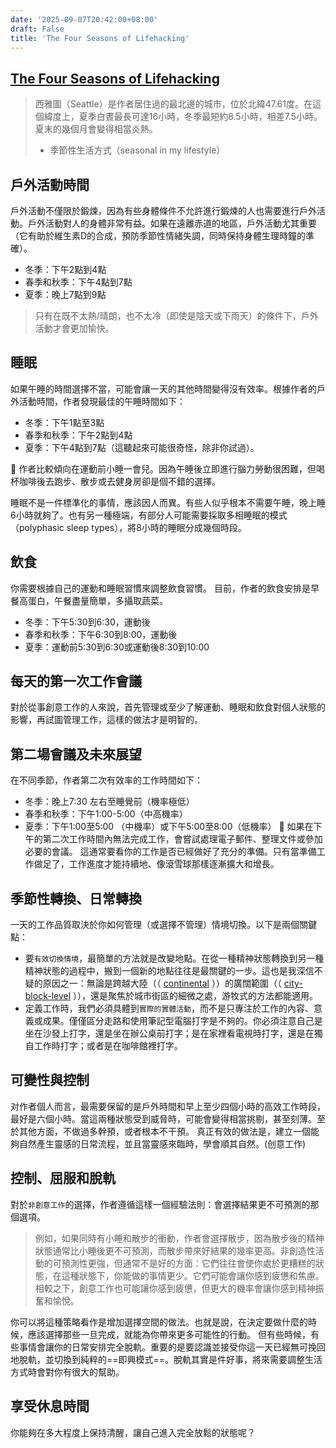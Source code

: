 ```yaml
---
date: '2025-09-07T20:42:00+08:00'
draft: False
title: 'The Four Seasons of Lifehacking'
---
```


[The Four Seasons of Lifehacking](https://www.ribbonfarm.com/2014/08/05/the-four-seasons-of-lifehacking/)
---
>西雅圖（Seattle）是作者居住過的最北邊的城市，位於北緯47.61度。在這個緯度上，夏季白晝最長可達16小時，冬季最短約8.5小時，相差7.5小時。夏末的幾個月會變得相當炎熱。
>- 季節性生活方式（seasonal in my lifestyle）

## 戶外活動時間
戶外活動不僅限於鍛煉，因為有些身體條件不允許進行鍛煉的人也需要進行戶外活動。戶外活動對人的身體非常有益。如果在遠離赤道的地區，戶外活動尤其重要（它有助於維生素D的合成，預防季節性情緒失調，同時保持身體生理時鐘的準確）。
- 冬季：下午2點到4點
- 春季和秋季：下午4點到7點
- 夏季：晚上7點到9點

>只有在既不太熱/晴朗，也不太冷（即使是陰天或下雨天）的條件下，戶外活動才會更加愉快。

## 睡眠
如果午睡的時間選擇不當，可能會讓一天的其他時間變得沒有效率。根據作者的戶外活動時間，作者發現最佳的午睡時間如下：
- 冬季：下午1點至3點
- 春季和秋季：下午2點到4點
- 夏季：下午4點到7點（這聽起來可能很奇怪，除非你試過）。

:thinking: 作者比較傾向在運動前小睡一會兒。因為午睡後立即進行腦力勞動很困難，但喝杯咖啡後去跑步、散步或去健身房卻是個不錯的選擇。

睡眠不是一件標準化的事情，應該因人而異。有些人似乎根本不需要午睡，晚上睡6小時就夠了。也有另一種極端，有部分人可能需要採取多相睡眠的模式（polyphasic sleep types），將8小時的睡眠分成幾個時段。

## 飲食
你需要根據自己的運動和睡眠習慣來調整飲食習慣。
目前，作者的飲食安排是早餐高蛋白，午餐盡量簡單，多攝取蔬菜。
- 冬季：下午5:30到6:30，運動後
- 春季和秋季：下午6:30到8:00，運動後
- 夏季：運動前5:30到6:30或運動後8:30到10:00

## 每天的第一次工作會議
對於從事創意工作的人來說，首先管理或至少了解運動、睡眠和飲食對個人狀態的影響，再試圖管理工作，這樣的做法才是明智的。

## 第二場會議及未來展望
在不同季節，作者第二次有效率的工作時間如下：
- 冬季：晚上7:30 左右至睡覺前（機率極低）
- 春季和秋季：下午1:00-5:00（中高機率）
- 夏季：下午1:00至5:00 （中機率）或下午5:00至8:00（低機率）
:thinking: 如果在下午的第二次工作時間內無法完成工作，會嘗試處理電子郵件、整理文件或參加必要的會議。
這通常要看你的工作是否已經做好了充分的準備。只有當準備工作做足了，工作進度才能持續地、像滾雪球那樣逐漸擴大和增長。

## 季節性轉換、日常轉換
一天的工作品質取決於你如何管理（或選擇不管理）情境切換。以下是兩個關鍵點：

- 要`有效切換情境`，最簡單的方法就是改變地點。在從一種精神狀態轉換到另一種精神狀態的過程中，搬到一個新的地點往往是最關鍵的一步。這也是我深信不疑的原因之一：無論是跨越大陸（（ [continental](http://www.ribbonfarm.com/2011/07/31/on-being-an-illegible-person/) ））的廣闊範圍（（ [city-block-level](http://www.ribbonfarm.com/2014/07/16/close-encounters-of-the-missing-kind/) ）），還是聚焦於城市街區的細微之處，游牧式的方法都能適用。
- 定義工作時，我們必須具體到`實際的實體活動`，而不是只專注於工作的內容、意義或成果。僅僅區分走路和使用筆記型電腦打字是不夠的。你必須注意自己是坐在沙發上打字，還是坐在辦公桌前打字；是在家裡看電視時打字，還是在獨自工作時打字；或者是在咖啡館裡打字。

## 可變性與控制
对作者個人而言，最需要保留的是戶外時間和早上至少四個小時的高效工作時段，最好是六個小時。當這兩種狀態受到威脅時，可能會變得相當挑剔，甚至刻薄。至於其他方面，不做過多幹預，或者根本不干預。
真正有效的做法是，建立一個能夠自然產生靈感的日常流程，並且當靈感來臨時，學會順其自然。(创意工作)

## 控制、屈服和脫軌
對於`非創意工作`的選擇，作者遵循這樣一個經驗法則：會選擇結果更不可預測的那個選項。
> 例如，如果同時有小睡和散步的衝動，作者會選擇散步，因為散步後的精神狀態通常比小睡後更不可預測，而散步帶來好結果的幾率更高。非創造性活動的可預測性更強，但通常不是好的方面：它們往往會使你處於更糟糕的狀態，在這種狀態下，你能做的事情更少。它們可能會讓你感到疲憊和焦慮。相較之下，創意工作也可能讓你感到疲憊，但更大的機率會讓你感到精神振奮和愉悅。

你可以將這種策略看作是增加選擇空間的做法。也就是說，在決定要做什麼的時候，應該選擇那些一旦完成，就能為你帶來更多可能性的行動。
但有些時候，有些事情會讓你的日常安排完全脫軌。重要的是要認識並接受你這一天已經無可挽回地脫軌，並切換到純粹的==即興模式==。脫軌其實是件好事，將來需要調整生活方式時會對你有很大的幫助。

## 享受休息時間
你能夠在多大程度上保持清醒，讓自己進入完全放鬆的狀態呢？